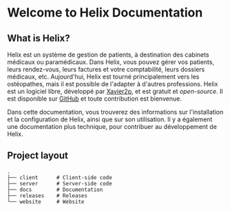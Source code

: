 # Welcome to Helix Documentation

## What is Helix?

Helix est un système de gestion de patients, à destination des cabinets médicaux ou paramédicaux.
Dans Helix, vous pouvez gérer vos patients, leurs rendez-vous, leurs factures et votre comptabilité, leurs dossiers médicaux, etc.
Aujourd'hui, Helix est tourné principalement vers les ostéopathes, mais il est possible de l'adapter à d'autres professions. Helix est un logiciel libre, développé par [Xavier2p](https://github.com/Xavier2p), et est gratuit et *open-source*. Il est disponible sur [GitHub](https://github.com/helix-medical/) et toute contribution est bienvenue.

Dans cette documentation, vous trouverez des informations sur l'installation et la configuration de Helix, ainsi que sur son utilisation.
Il y a également une documentation plus technique, pour contribuer au développement de Helix.

## Project layout

```text
.
├── client      # Client-side code
├── server      # Server-side code
├── docs        # Documentation
├── releases    # Releases
└── website     # Website
```
